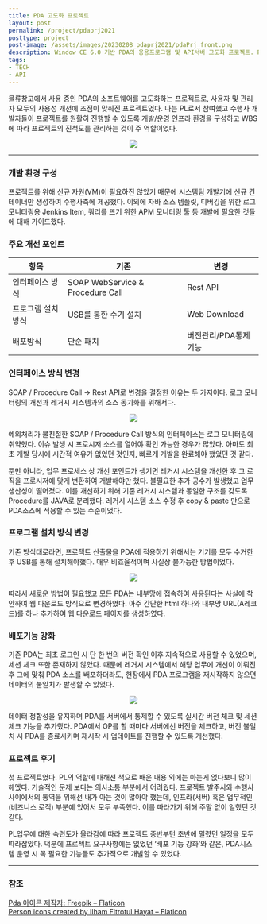 ```yaml
---
title: PDA 고도화 프로젝트
layout: post
permalink: /project/pdaprj2021
posttype: project
post-image: /assets/images/20230208_pdaprj2021/pdaPrj_front.png
description: Window CE 6.0 기반 PDA의 응용프로그램 및 API서버 고도화 프로젝트. PL로서 투입된 프로젝트 과업내역 정리
tags:
- TECH
- API
---
```


물류창고에서 사용 중인 PDA의 소프트웨어를 고도화하는 프로젝트로, 사용자 및 관리자 모두의 사용성 개선에 초점이 맞춰진 프로젝트였다. 나는 PL로서 참여했고 수행사 개발자들이 프로젝트를 원활히 진행할 수 있도록 개발/운영 인프라 환경을 구성하고 WBS에 따라 프로젝트의 진척도를 관리하는 것이 주 역할이었다.

<p align="center">
  <img src="/assets/images/20230208_pdaprj2021/pdaPrj_interface.drawio.png">
</p>

---

### 개발 환경 구성
프로젝트를 위해 신규 자원(VM)이 필요하진 않았기 때문에 시스템팀 개발기에 신규 컨테이너만 생성하여 수행사측에 제공했다. 이외에 자바 소스 템플릿, 디버깅을 위한 로그 모니터링용 Jenkins Item, 쿼리를 뜨기 위한 APM 모니터링 툴 등 개발에 필요한 것들에 대해 가이드했다.


### 주요 개선 포인트

|항목|기존|변경|
|---|---|---|
|인터페이스 방식|SOAP WebService & Procedure Call|Rest API|
|프로그램 설치방식|USB를 통한 수기 설치|Web Download|
|배포방식|단순 패치|버전관리/PDA통제기능|

### 인터페이스 방식 변경
SOAP / Procedure Call → Rest API로 변경을 결정한 이유는 두 가지이다. 로그 모니터링의 개선과 레거시 시스템과의 소스 동기화를 위해서다.
<p align="center">
  <img src="/assets/images/20230208_pdaprj2021/pdaPrj_interface.drawio.png">
</p>
예외처리가 불친절한 SOAP / Procedure Call 방식의 인터페이스는 로그 모니터링에 취약했다. 이슈 발생 시 프로시저 소스를 열어야 확인 가능한 경우가 많았다. 아마도 최초 개발 당시에 시간적 여유가 없었던 것인지, 빠르게 개발을 완료해야 했었던 것 같다.

뿐만 아니라, 업무 프로세스 상 개선 포인트가 생기면 레거시 시스템을 개선한 후 그 로직을 프로시저에 맞게 변환하여 개발해야만 했다. 불필요한 추가 공수가 발생했고 업무 생산성이 떨어졌다. 이를 개선하기 위해 기존 레거시 시스템과 동일한 구조를 갖도록 Procedure를 JAVA로 분리했다. 레거시 시스템 소스 수정 후 copy & paste 만으로 PDA소스에 적용할 수 있는 수준이었다.

### 프로그램 설치 방식 변경
기존 방식대로라면, 프로젝트 산출물을 PDA에 적용하기 위해서는 기기를 모두 수거한 후 USB를 통해 설치해야했다. 매우 비효율적이며 사실상 불가능한 방법이었다.
<p align="center">
  <img src="/assets/images/20230208_pdaprj2021/pdaPrj_install.png">
</p>
따라서 새로운 방법이 필요했고 모든 PDA는 내부망에 접속하여 사용된다는 사실에 착안하여 웹 다운로드 방식으로 변경하였다. 아주 간단한 html 하나와 내부망 URL(A레코드)를 하나 추가하여 웹 다운로드 페이지를 생성하였다.

### 배포기능 강화
기존 PDA는 최초 로그인 시 단 한 번의 버전 확인 이후 지속적으로 사용할 수 있었으며, 세션 체크 또한 존재하지 않았다. 때문에 레거시 시스템에서 해당 업무에 개선이 이뤄진 후 그에 맞춰 PDA 소스를 배포하더라도, 현장에서 PDA 프로그램을 재시작하지 않으면 데이터의 불일치가 발생할 수 있었다.
<p align="center">
  <img src="/assets/images/20230208_pdaprj2021/pdaPrj_deploy.png">
</p>
데이터 정합성을 유지하며 PDA를 서버에서 통제할 수 있도록 실시간 버전 체크 및 세션 체크 기능을 추가했다. PDA에서 OP를 할 때마다 서버에선 버전을 체크하고, 버전 불일치 시 PDA를 종료시키며 재시작 시 업데이트를 진행할 수 있도록 개선했다.

### 프로젝트 후기
첫 프로젝트였다. PL의 역할에 대해선 책으로 배운 내용 외에는 아는게 없다보니 많이 헤멨다. 기술적인 문제 보다는 의사소통 부분에서 어려웠다. 프로젝트 발주사와 수행사 사이에서의 통역을 위해선 내가 아는 것이 많아야 했는데, 인프라(서버) 혹은 업무적인(비즈니스 로직) 부분에 있어서 모두 부족했다. 이를 따라가기 위해 주말 없이 일했던 것 같다.

PL업무에 대한 숙련도가 올라감에 따라 프로젝트 중반부턴 초반에 밀렸던 일정을 모두 따라잡았다. 덕분에 프로젝트 요구사항에는 없었던 ‘배포 기능 강화’와 같은, PDA시스템 운영 시 꼭 필요한 기능들도 추가적으로 개발할 수 있었다.

---

### 참조
[Pda 아이콘 제작자: Freepik – Flaticon](https://www.flaticon.com/kr/free-icons/pda) <br/>
[Person icons created by Ilham Fitrotul Hayat – Flaticon](https://www.flaticon.com/free-icons/person) <br/>